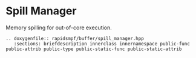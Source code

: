 # Spill Manager

Memory spilling for out-of-core execution.

```{eval-rst}
.. doxygenfile:: rapidsmpf/buffer/spill_manager.hpp
   :sections: briefdescription innerclass innernamespace public-func public-attrib public-type public-static-func public-static-attrib
```
